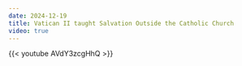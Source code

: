 ```yaml
---
date: 2024-12-19
title: Vatican II taught Salvation Outside the Catholic Church
video: true
---
```



{{< youtube AVdY3zcgHhQ >}}
